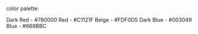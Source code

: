 color palette:

Dark Red - #780000
Red - #C1121F
Beige - #FDF0D5
Dark Blue - #003049
Blue - #669BBC
